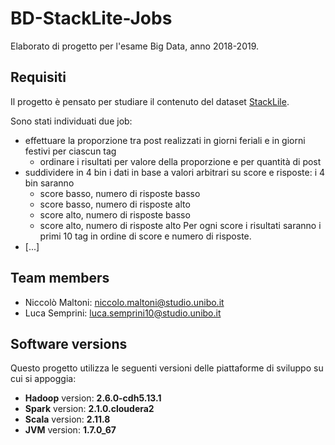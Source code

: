 # BD-StackLite-Jobs

Elaborato di progetto per l'esame Big Data, anno 2018-2019.

## Requisiti

Il progetto è pensato per studiare il contenuto del dataset [StackLile](https://www.kaggle.com/stackoverflow/stacklite).

Sono stati individuati due job:

  - effettuare la proporzione tra post realizzati in giorni feriali e in giorni festivi per ciascun tag
    - ordinare i risultati per valore della proporzione e per quantità di post
  - suddividere in 4 bin i dati in base a valori arbitrari su score e risposte: i 4 bin saranno
	- score basso, numero di risposte basso
	- score basso, numero di risposte alto
	- score alto, numero di risposte basso
	- score alto, numero di risposte alto
Per ogni score i risultati saranno i primi 10 tag in ordine di score e numero di risposte.
  - [...]

## Team members

  - Niccolò Maltoni: [niccolo.maltoni@studio.unibo.it](mailto:niccolo.maltoni@studio.unibo.it)
  - Luca Semprini: [luca.semprini10@studio.unibo.it](mailto:luca.semprini10@studio.unibo.it)

## Software versions

Questo progetto utilizza le seguenti versioni delle piattaforme di sviluppo su cui si appoggia:

- **Hadoop** version: **2.6.0-cdh5.13.1**
- **Spark** version: **2.1.0.cloudera2**
- **Scala** version: **2.11.8**
- **JVM** version: **1.7.0_67**
